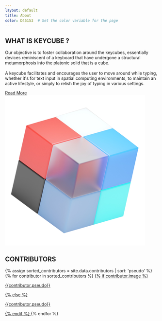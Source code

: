 ```yaml
---
layout: default
title: About
color: D45153  # Set the color variable for the page
---
```

<section>
    <div class="page-content">
        <div class="presentation-content">
            <div>
                <div class="text-content">
                    <!-- Section about KeyCube -->
                    <h2><i class="fa-solid fa-square" style="color: #{{ page.color }}"></i> WHAT IS KEYCUBE ?</h2>
                    <p>Our objective is to foster collaboration around the keycubes, essentially devices reminiscent of a keyboard that have undergone a structural metamorphosis into the platonic solid that is a cube.
                        <br>
                        <br>
                        A keycube facilitates and encourages the user to move around while typing, whether it's for text input in spatial computing environments, to maintain an active lifestyle, or simply to relish the joy of typing in various settings.</p>
                </div>
                <a href="https://github.com/keycube" target="_blank" class="button-white">
                    <span class="button-text" style="color: #{{ page.color }}">Read More</span>
                    <i class="fa-solid fa-chevron-right" style="color: #{{ page.color }}"></i>
                </a>
            </div>
            <img src="./assets/img/cube.png"> <!-- Image related to KeyCube -->
        </div>
        <div class="contributor-content">
            <!-- Section for Contributors -->
            <h2><i class="fa-solid fa-square" style="color: #{{ page.color }}"></i> CONTRIBUTORS</h2>
            <div class="contributor-container">
                {% assign sorted_contributors = site.data.contributors | sort: 'pseudo' %}
                {% for contributor in sorted_contributors %}
                <a href="{{contributor.url}}" target="_blank">
                    {% if contributor.image %}
                    <div class="contributor-profil" style="background-image: url('{{contributor.image}}');">
                        <p class="contributor-pseudo">{{contributor.pseudo}}</p>
                    </div>
                    {% else %}
                    <div class="contributor-profil" style="background-image: url('./assets/img/contributors/no_picture.jpeg');">
                        <p class="contributor-pseudo">{{contributor.pseudo}}</p>
                    </div>
                    {% endif %}
                </a>
                {% endfor %}
            </div>
        </div>
    </div>
</section>
